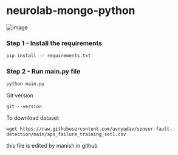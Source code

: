 # neurolab-mongo-python

![image](https://user-images.githubusercontent.com/57321948/196933065-4b16c235-f3b9-4391-9cfe-4affcec87c35.png)

### Step 1 - Install the requirements

```bash
pip install -r requirements.txt
```

### Step 2 - Run main.py file

```bash
python main.py
```


Git version
```
git --version
```

To download dataset
```
wget https://raw.githubusercontent.com/avnyadav/sensor-fault-detection/main/aps_failure_training_set1.csv
```

this file is edited by manish in github
